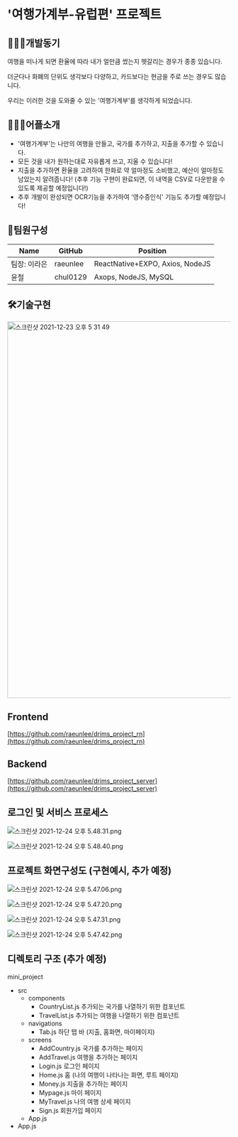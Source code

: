 # '여행가계부-유럽편' 프로젝트

## 👩🏻‍💻개발동기

여행을 떠나게 되면 환율에 따라 내가 얼만큼 썼는지 헷갈리는 경우가 종종 있습니다.

더군다나 화폐의 단위도 생각보다 다양하고, 카드보다는 현금을 주로 쓰는 경우도 많습니다.

우리는 이러한 것을 도와줄 수 있는 '여행가계부'를 생각하게 되었습니다.

## 💁🏻‍♀️어플소개

- '여행가계부'는 나만의 여행을 만들고, 국가를 추가하고, 지출을 추가할 수 있습니다.
- 모든 것을 내가 원하는대로 자유롭게 쓰고, 지울 수 있습니다!
- 지출을 추가하면 환율을 고려하여 한화로 약 얼마정도 소비했고, 예산이 얼마정도 남았는지 알려줍니다! (추후 기능 구현이 완료되면, 이 내역을 CSV로 다운받을 수 있도록 제공할 예정입니다!)
- 추후 개발이 완성되면 OCR기능을 추가하여 '영수증인식' 기능도 추가할 예정입니다!

## 👥팀원구성

| Name | GitHub | Position |
| --- | --- | --- |
| 팀장: 이라은 | raeunlee | ReactNative+EXPO, Axios, NodeJS |
| 윤철 | chul0129 | Axops, NodeJS, MySQL |

## 🛠️기술구현
<img width="848" alt="스크린샷 2021-12-23 오후 5 31 49" src="https://user-images.githubusercontent.com/49014085/147485522-ede16c84-72c4-4413-8cbe-0a63f8d790f1.png">

## Frontend

[https://github.com/raeunlee/drims_project_rn](https://github.com/raeunlee/drims_project_rn)

## Backend

[https://github.com/raeunlee/drims_project_server](https://github.com/raeunlee/drims_project_server)

## 로그인 및 서비스 프로세스

![스크린샷 2021-12-24 오후 5.48.31.png](https://s3-us-west-2.amazonaws.com/secure.notion-static.com/d5bb0873-8a1c-4ff9-b2de-6426d336ea0c/스크린샷_2021-12-24_오후_5.48.31.png)

![스크린샷 2021-12-24 오후 5.48.40.png](https://s3-us-west-2.amazonaws.com/secure.notion-static.com/832d4981-2041-40d5-a9f9-a74072ed0c5b/스크린샷_2021-12-24_오후_5.48.40.png)

## 프로젝트 화면구성도 (구현예시, 추가 예정)

![스크린샷 2021-12-24 오후 5.47.06.png](https://s3-us-west-2.amazonaws.com/secure.notion-static.com/52a897ba-170a-4232-a65c-8ffb0e3208ef/스크린샷_2021-12-24_오후_5.47.06.png)

![스크린샷 2021-12-24 오후 5.47.20.png](https://s3-us-west-2.amazonaws.com/secure.notion-static.com/d3dd087c-3005-4e73-905c-b7c1330dc646/스크린샷_2021-12-24_오후_5.47.20.png)

![스크린샷 2021-12-24 오후 5.47.31.png](https://s3-us-west-2.amazonaws.com/secure.notion-static.com/508eef21-c0f5-423e-9a82-45705edf3a00/스크린샷_2021-12-24_오후_5.47.31.png)

![스크린샷 2021-12-24 오후 5.47.42.png](https://s3-us-west-2.amazonaws.com/secure.notion-static.com/5eb2d03a-dec4-46ee-922f-897a4da651df/스크린샷_2021-12-24_오후_5.47.42.png)

## 디렉토리 구조 (추가 예정)

mini_project

- src
    - components
        - CountryList.js 추가되는 국가를 나열하기 위한 컴포넌트
        - TravelList.js  추가되는 여행을 나열하기 위한 컴포넌트
    - navigations
        - Tab.js 하단 탭 바 (지출, 홈화면, 마이페이지)
    - screens
        - AddCountry.js 국가를 추가하는 페이지
        - AddTravel.js 여행을 추가하는 페이지
        - Login.js 로그인 페이지
        - Home.js 홈 (나의 여행이 나타나는 화면, 루트 페이지)
        - Money.js 지출을 추가하는 페이지
        - Mypage.js 마이 페이지
        - MyTravel.js 나의 여행 상세 페이지
        - Sign.js 회원가입 페이지
    - App.js
- App.js
